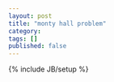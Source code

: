 ```yaml
---
layout: post
title: "monty hall problem"
category: 
tags: []
published: false
---
```

{% include JB/setup %}
